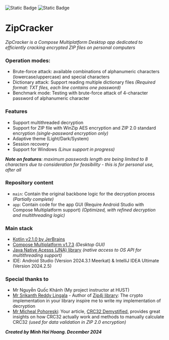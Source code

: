 ![Static Badge](https://img.shields.io/badge/version-0.1.1-blue)
![Static Badge](https://img.shields.io/badge/release-beta-yellow)
# ZipCracker

_ZipCracker is a Compose Multiplatform Desktop app dedicated to efficiently cracking encrypted ZIP files on personal computers_

### Operation modes:
- Brute-force attack: available combinations of alphanumeric characters (lowercase/uppercase) and special characters
- Dictionary attack: Support reading multiple dictionary files _(Required format: TXT files, each line contains one password)_
- Benchmark mode: Testing with brute-force attack of 4-character password of alphanumeric character

### Features
- Support multithreaded decryption
- Support for ZIP file with WinZip AES encryption and ZIP 2.0 standard encryption _(single-password encryption only)_
- Adaptive theme (Light/Dark/System)
- Session recovery
- Support for Windows _(Linux support in progress)_

_**Note on features**: maximum passwords length are being limited to 8 characters due to consideration for feasibility - this is for personal use, after all_

### Repository content
- `main`: Contain the original backbone logic for the decryption process _(Partially complete)_
- `app`: Contain code for the app GUI (Require Android Studio with Compose Multiplatform support) _(Optimized, with refined decryption and multithreading logic)_

### Main stack
- [Kotlin v2.1.0 by JerBrains](https://kotlinlang.org/)
- [Compose Multiplatform v1.7.3](https://www.jetbrains.com/compose-multiplatform/?utm_campaign=kmp&utm_medium=docs&utm_source=github) _(Desktop GUI)_
- [Java Native Acesss (JNA) library](https://github.com/java-native-access/jna?tab=readme-ov-file) _(native access to OS API for multithreading support)_
- IDE: Android Studio (Version 2024.3.1 Meerkat) & IntelliJ IDEA Ultimate (Version 2024.2.5) 

### Special thanks to
- Mr Nguyễn Quốc Khánh (My project instructor at HUST)
- [Mr Srikanth Reddy Lingala](https://www.linkedin.com/in/srikanth-reddy-lingala-56907714?utm_source=share&utm_campaign=share_via&utm_content=profile&utm_medium=android_app) - Author of [Zip4j library](https://github.com/srikanth-lingala/zip4j): The crypto implementation in your library inspire me to write my implementation of decryption
- [Mr Micheal Pohoreski](https://www.linkedin.com/in/michael-pohoreski-8a74171?utm_source=share&utm_campaign=share_via&utm_content=profile&utm_medium=android_app): Your article, [CRC32 Demystified](https://github.com/Michaelangel007/crc32), provides great insights on how CRC32 actually work and methods to manually calculate CRC32 _(used for data validation in ZIP 2.0 encryption)_

_**Created by Minh Hai Hoang. December 2024**_
